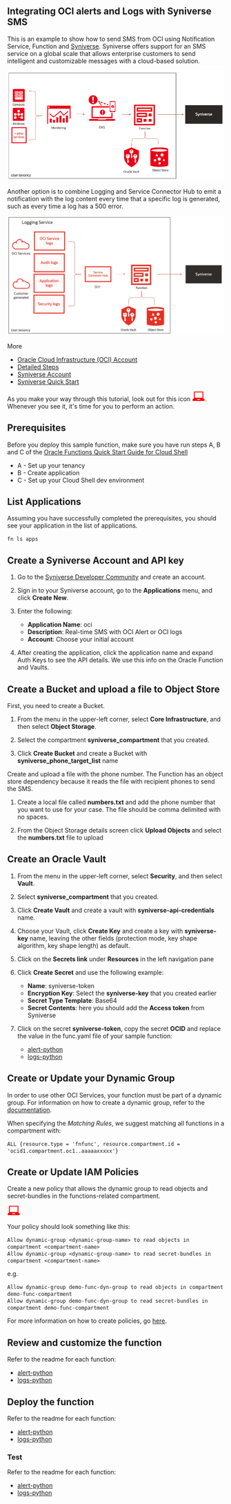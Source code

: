 ## Integrating OCI alerts and Logs with Syniverse SMS

This is an example to show how to send SMS from OCI using Notification Service, Function and [Syniverse](https://www.syniverse.com).
Syniverse offers support for an SMS service on a global scale that allows enterprise customers to send intelligent and customizable messages with a cloud-based solution.


![workflow](./alert-python/images/workflow_alert.png)

Another option is to combine Logging and Service Connector Hub to emit a notification with the log content every time that a specific log is generated, such as every time a log has a 500 error.

![workflow](./logs-python/images/workflow_log.png)

More
- [Oracle Cloud Infrastructure (OCI) Account](https://www.oracle.com/cloud/free/)
- [Detailed Steps](https://docs.oracle.com/en/learn/events_syniverse/)
- [Syniverse Account](https://www.syniverse.com/)
- [Syniverse Quick Start](https://sdcsupport.syniverse.com/hc/en-us/articles/236185587-SCG-Quick-Start-guide)


As you make your way through this tutorial, look out for this icon ![user input icon](./images/userinput.png).
Whenever you see it, it's time for you to perform an action.


## Prerequisites

Before you deploy this sample function, make sure you have run steps A, B 
and C of the [Oracle Functions Quick Start Guide for Cloud Shell](https://www.oracle.com/webfolder/technetwork/tutorials/infographics/oci_functions_cloudshell_quickview/functions_quickview_top/functions_quickview/index.html)
* A - Set up your tenancy
* B - Create application
* C - Set up your Cloud Shell dev environment


## List Applications 

Assuming you have successfully completed the prerequisites, you should see your 
application in the list of applications.

```
fn ls apps
```


## Create a Syniverse Account and API key

1. Go to the [Syniverse Developer Community](https://developer.syniverse.com/home.html) and create an account.

2. Sign in to your Syniverse account, go to the **Applications** menu, and click **Create New**.

3. Enter the following:
    * **Application Name**: oci
    * **Description**: Real-time SMS with OCI Alert or OCI logs
    * **Account**: Choose your initial account

4. After creating the application, click the application name and expand Auth Keys to see the API details. We use this info on the Oracle Function and Vaults.


## Create a Bucket and upload a file to Object Store

First, you need to create a Bucket.

1. From the menu in the upper-left corner, select **Core Infrastructure**, and then select **Object Storage**.

2. Select the compartment **syniverse_compartment** that you created.

3. Click **Create Bucket** and create a Bucket with **syniverse_phone_target_list** name

Create and upload a file with the phone number. The Function has an object store dependency because it reads the file with recipient phones to send the SMS.

1.  Create a local file called **numbers.txt** and add the phone number that you want to use for your case. The file should be comma delimited with no spaces.

2. From the Object Storage details screen click **Upload Objects** and select the **numbers.txt** file to upload


## Create an Oracle Vault

1. From the menu in the upper-left corner, select **Security**, and then select **Vault**.

2. Select **syniverse_compartment** that you created.

3. Click **Create Vault** and create a vault with **syniverse-api-credentials** name.

4. Choose your Vault, click **Create Key** and create a key with **syniverse-key** name,
leaving the other fields (protection mode, key shape algorithm, key shape length) as 
default.

5. Click on the **Secrets link** under **Resources** in the left navigation pane

6. Click **Create Secret** and use the following example:
    * **Name**: syniverse-token
    * **Encryption Key**: Select the **syniverse-key** that you created earlier
    * **Secret Type Template**: Base64 
    * **Secret Contents**: here you should add the **Access token** from Syniverse

7. Click on the secret **syniverse-token**, copy the secret **OCID** and replace the value in the 
func.yaml file of your sample function:
    * [alert-python](./alert-python/func.yaml)
    * [logs-python](./logs-python/func.yaml)


## Create or Update your Dynamic Group

In order to use other OCI Services, your function must be part of a dynamic 
group. For information on how to create a dynamic group, refer to the 
[documentation](https://docs.cloud.oracle.com/iaas/Content/Identity/Tasks/managingdynamicgroups.htm#To).

When specifying the *Matching Rules*, we suggest matching all functions in a compartment with:

```
ALL {resource.type = 'fnfunc', resource.compartment.id = 'ocid1.compartment.oc1..aaaaaxxxxx'}
```


## Create or Update IAM Policies

Create a new policy that allows the dynamic group to read objects and secret-bundles
in the functions-related compartment.

![user input icon](./images/userinput.png)

Your policy should look something like this:
```
Allow dynamic-group <dynamic-group-name> to read objects in compartment <compartment-name>
Allow dynamic-group <dynamic-group-name> to read secret-bundles in compartment <compartment-name>
```
e.g.
```
Allow dynamic-group demo-func-dyn-group to read objects in compartment demo-func-compartment
Allow dynamic-group demo-func-dyn-group to read secret-bundles in compartment demo-func-compartment
```

For more information on how to create policies, go [here](https://docs.cloud.oracle.com/iaas/Content/Identity/Concepts/policysyntax.htm).


## Review and customize the function

Refer to the readme for each function:

* [alert-python](./alert-python/README.md)
* [logs-python](./logs-python/README.md)


## Deploy the function

Refer to the readme for each function:

* [alert-python](./alert-python/README.md)
* [logs-python](./logs-python/README.md)


### Test

Refer to the readme for each function:

* [alert-python](./alert-python/README.md)
* [logs-python](./logs-python/README.md)

